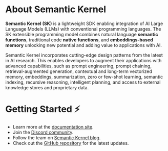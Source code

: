 # About Semantic Kernel

**Semantic Kernel (SK)** is a lightweight SDK enabling integration of AI Large
Language Models (LLMs) with conventional programming languages. The SK
extensible programming model combines natural language **semantic functions**,
traditional code **native functions**, and **embeddings-based memory** unlocking
new potential and adding value to applications with AI.

Semantic Kernel incorporates cutting-edge design patterns from the latest in AI
research. This enables developers to augment their applications with advanced
capabilities, such as prompt engineering, prompt chaining, retrieval-augmented
generation, contextual and long-term vectorized memory, embeddings,
summarization, zero or few-shot learning, semantic indexing, recursive
reasoning, intelligent planning, and access to external knowledge stores and
proprietary data.

# Getting Started ⚡

- Learn more at the [documentation site](https://aka.ms/SK-Docs).
- Join the [Discord community](https://aka.ms/SKDiscord).
- Follow the team on [Semantic Kernel blog](https://aka.ms/sk/blog).
- Check out the [GitHub repository](https://github.com/microsoft/semantic-kernel) for the latest updates.
